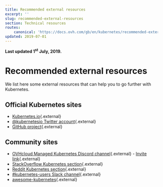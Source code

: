 ```yaml
---
title: Recommended external resources
excerpt: ''
slug: recommended-external-resources
section: Technical resources
routes:
    canonical: 'https://docs.ovh.com/gb/en/kubernetes/recommended-external-resources/'
updated: 2019-07-01
---
```


**Last updated 1<sup>st</sup> July, 2019.**

<style>
 pre {
     font-size: 14px;
 }
 pre.console {
   background-color: #300A24; 
   color: #ccc;
   font-family: monospace;
   padding: 5px;
   margin-bottom: 5px;
 }
 pre.console code {
   border: solid 0px transparent;
   font-family: monospace !important;
   font-size: 0.75em;
   color: #ccc;
 }
 .small {
     font-size: 0.75em;
 }
</style>

# Recommended external resources

We list here some external resources that can help you to go further with Kubernetes.


## Official Kubernetes sites

- [Kubernetes.io](https://kubernetes.io/){.external}
- [@kubernetesio Twitter account](https://twitter.com/kubernetesio){.external}
- [GitHub project](https://github.com/kubernetes/kubernetes){.external}

## Community sites

- [OVHcloud Managed Kubernetes Discord channel](https://discord.com/channels/850031577277792286/955385102945370122){.external} - [Invite link](https://discord.gg/27yHfTpv9z){.external}
- [StackOverflow Kubernetes section](https://stackoverflow.com/questions/tagged/kubernetes){.external}
- [Reddit Kubernetes section](https://www.reddit.com/r/kubernetes/){.external}
- [#kubernetes-users Slack channel](http://slack.k8s.io/){.external}
- [awesome-kubernetes](https://ramitsurana.github.io/awesome-kubernetes/){.external}
